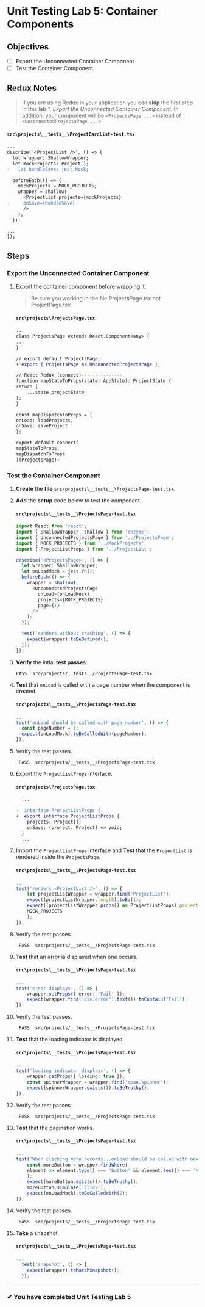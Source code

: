 # Unit Testing Lab 5: Container Components

## Objectives

- [ ] Export the Unconnected Container Component
- [ ] Test the Container Component

## Redux Notes

> If you are using Redux in your application you can **skip** the first step in this lab _1. Export the Unconnected Container Component_. 
> In addition, your component will be `<ProjectsPage ...>` instead of `<UnconnectedProjectsPage ...>`

#### `src\projects\__tests__\ProjectCardList-test.tsx`

```diff
...
describe('<ProjectList />', () => {
  let wrapper: ShallowWrapper;
  let mockProjects: Project[];
-   let handleSave: jest.Mock;

  beforeEach(() => {
    mockProjects = MOCK_PROJECTS;
    wrapper = shallow(
      <ProjectList projects={mockProjects}
-     onSave={handleSave}
      />
    );
  });

...
});
```

## Steps

### Export the Unconnected Container Component

1. Export the container component before wrapping it.

   > Be sure you working in the file Project**s**Page.tsx not ProjectPage.tsx

   #### `src\projects\ProjectsPage.tsx`

   ```diff
   ...
   class ProjectsPage extends React.Component<any> {
   ...
   }

   // export default ProjectsPage;
   + export { ProjectsPage as UnconnectedProjectsPage };

   // React Redux (connect)---------------
   function mapStateToProps(state: AppState): ProjectState {
   return {
       ...state.projectState
   };
   }

   const mapDispatchToProps = {
   onLoad: loadProjects,
   onSave: saveProject
   };

   export default connect(
   mapStateToProps,
   mapDispatchToProps
   )(ProjectsPage);
   ```

### Test the Container Component

1. **Create** the **file** `src\projects\__tests__\ProjectsPage-test.tsx`.
1. **Add** the **setup** code below to test the component.

   #### `src\projects\__tests__\ProjectsPage-test.tsx`

   ```ts
   import React from 'react';
   import { ShallowWrapper, shallow } from 'enzyme';
   import { UnconnectedProjectsPage } from '../ProjectsPage';
   import { MOCK_PROJECTS } from '../MockProjects';
   import { ProjectListProps } from '../ProjectList';

   describe('<ProjectsPage>', () => {
     let wrapper: ShallowWrapper;
     let onLoadMock = jest.fn();
     beforeEach(() => {
       wrapper = shallow(
         <UnconnectedProjectsPage
           onLoad={onLoadMock}
           projects={MOCK_PROJECTS}
           page={1}
         />
       );
     });

     test('renders without crashing', () => {
       expect(wrapper).toBeDefined();
     });
   });
   ```

1. **Verify** the intial **test passe**s.
   ```
   PASS  src/projects/__tests__/ProjectsPage-test.tsx
   ```
1. **Test** that `onLoad` is called with a page number when the component is created.

   #### `src\projects\__tests__\ProjectsPage-test.tsx`

   ```ts
   ...
   test('onLoad should be called with page number', () => {
     const pageNumber = 1;
     expect(onLoadMock).toBeCalledWith(pageNumber);
   });
   ```

1. Verify the test passes.

   ```shell
    PASS  src/projects/__tests__/ProjectsPage-test.tsx
   ```

1. Export the `ProjectListProps` interface.

   #### `src\projects\ProjectsPage.tsx`

   ```diff
     ...

   -  interface ProjectListProps {
   +  export interface ProjectListProps {
       projects: Project[];
       onSave: (project: Project) => void;
     }
     ...

   ```

1. Import the `ProjectListProps` interface and **Test** that the `ProjectList` is rendered inside the `ProjectsPage`.

   #### `src\projects\__tests__\ProjectsPage-test.tsx`

   ```ts
   ...
   test('renders <ProjectList />', () => {
       let projectListWrapper = wrapper.find('ProjectList');
       expect(projectListWrapper.length).toBe(1);
       expect((projectListWrapper.props() as ProjectListProps).projects).toBe(
       MOCK_PROJECTS
       );
   });
   ```

1. Verify the test passes.

   ```shell
    PASS  src/projects/__tests__/ProjectsPage-test.tsx
   ```

1. **Test** that an error is displayed when one occurs.

   #### `src\projects\__tests__\ProjectsPage-test.tsx`

   ```ts
   ...
   test('error displays', () => {
       wrapper.setProps({ error: 'Fail' });
       expect(wrapper.find('div.error').text()).toContain('Fail');
   });

   ```

1. Verify the test passes.

   ```shell
    PASS  src/projects/__tests__/ProjectsPage-test.tsx
   ```

1. **Test** that the loading indicator is displayed.

   #### `src\projects\__tests__\ProjectsPage-test.tsx`

   ```ts
   ...
   test('loading indicator displays', () => {
       wrapper.setProps({ loading: true });
       const spinnerWrapper = wrapper.find('span.spinner');
       expect(spinnerWrapper.exists()).toBeTruthy();
   });

   ```

1. Verify the test passes.

   ```shell
    PASS  src/projects/__tests__/ProjectsPage-test.tsx
   ```

1. **Test** that the pagination works.

   #### `src\projects\__tests__\ProjectsPage-test.tsx`

   ```ts
   ...
   test('When clicking more records...onLoad should be called with next page number', () => {
       const moreButton = wrapper.findWhere(
       element => element.type() === 'button' && element.text() === 'More...'
       );
       expect(moreButton.exists()).toBeTruthy();
       moreButton.simulate('click');
       expect(onLoadMock).toBeCalledWith(2);
   });
   ```

1. Verify the test passes.

   ```shell
    PASS  src/projects/__tests__/ProjectsPage-test.tsx
   ```

1. **Take** a snapshot.

   #### `src\projects\__tests__\ProjectsPage-test.tsx`

   ```ts
   ...
     test('snapshot', () => {
       expect(wrapper).toMatchSnapshot();
     });
   ```

---

### &#10004; You have completed Unit Testing Lab 5
